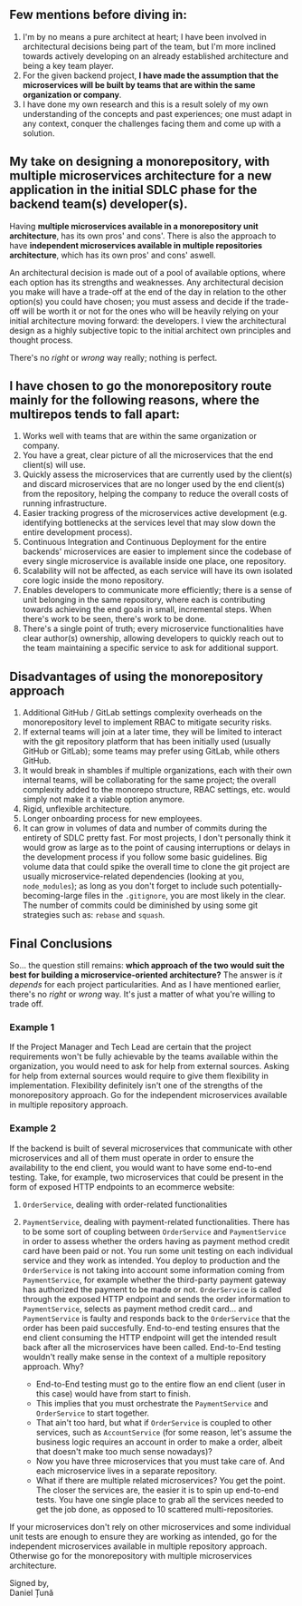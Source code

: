 ## Few mentions before diving in:

1. I'm by no means a pure architect at heart; I have been involved in architectural decisions being part of the team, but I'm more inclined towards actively developing on an already established architecture and being a key team player.
2. For the given backend project, **I have made the assumption that the microservices will be built by teams that are within the same organization or company**.
3. I have done my own research and this is a result solely of my own understanding of the concepts and past experiences; one must adapt in any context, conquer the challenges facing them and come up with a solution.

## My take on designing a monorepository, with multiple microservices architecture for a new application in the initial SDLC phase for the backend team(s) developer(s).

Having **multiple microservices available in a monorepository unit architecture**, has its own pros' and cons'.
There is also the approach to have **independent microservices available in multiple repositories architecture**, which has its own pros' and cons' aswell.

An architectural decision is made out of a pool of available options, where each option has its strengths and weaknesses.
Any architectural decision you make will have a trade-off at the end of the day in relation to the other option(s) you could have chosen; you must assess and decide if the trade-off will be worth it or not for the ones who will be heavily relying on your initial architecture moving forward: the developers.
I view the architectural design as a highly subjective topic to the initial architect own principles and thought process.

There's no _right_ or _wrong_ way really; nothing is perfect.

## I have chosen to go the monorepository route mainly for the following reasons, where the multirepos tends to fall apart:

1. Works well with teams that are within the same organization or company.
2. You have a great, clear picture of all the microservices that the end client(s) will use.
3. Quickly assess the microservices that are currently used by the client(s) and discard microservices that are no longer used by the end client(s) from the repository, helping the company to reduce the overall costs of running infrastructure.
4. Easier tracking progress of the microservices active development (e.g. identifying bottlenecks at the services level that may slow down the entire development process).
5. Continuous Integration and Continuous Deployment for the entire backends' microservices are easier to implement since the codebase of every single microservice is available inside one place, one repository.
6. Scalability will not be affected, as each service will have its own isolated core logic inside the mono repository.
7. Enables developers to communicate more efficiently; there is a sense of unit belonging in the same repository, where each is contributing towards achieving the end goals in small, incremental steps. When there's work to be seen, there's work to be done.
8. There's a single point of truth; every microservice functionalities have clear author(s) ownership, allowing developers to quickly reach out to the team maintaining a specific service to ask for additional support.

## Disadvantages of using the monorepository approach

1. Additional GitHub / GitLab settings complexity overheads on the monorepository level to implement RBAC to mitigate security risks.
2. If external teams will join at a later time, they will be limited to interact with the git repository platform that has been initially used (usually GitHub or GitLab); some teams may prefer using GitLab, while others GitHub.
3. It would break in shambles if multiple organizations, each with their own internal teams, will be collaborating for the same project; the overall complexity added to the monorepo structure, RBAC settings, etc. would simply not make it a viable option anymore.
4. Rigid, unflexible architecture.
5. Longer onboarding process for new employees.
6. It can grow in volumes of data and number of commits during the entirety of SDLC pretty fast. For most projects, I don't personally think it would grow as large as to the point of causing interruptions or delays in the development process if you follow some basic guidelines.
   Big volume data that could spike the overall time to clone the git project are usually microservice-related dependencies (looking at you, `node_modules`); as long as you don't forget to include such potentially-becoming-large files in the `.gitignore`, you are most likely in the clear.
   The number of commits could be diminished by using some git strategies such as: `rebase` and `squash`.

## Final Conclusions

So... the question still remains: **which approach of the two would suit the best for building a microservice-oriented architecture?** The answer is _it depends_ for each project particularities.
And as I have mentioned earlier, there's no _right_ or _wrong_ way.
It's just a matter of what you're willing to trade off.

### Example 1

If the Project Manager and Tech Lead are certain that the project requirements won't be fully achievable by the teams available within the organization, you would need to ask for help from external sources.
Asking for help from external sources would require to give them flexibility in implementation.
Flexibility definitely isn't one of the strengths of the monorepository approach.
Go for the independent microservices available in multiple repository approach.

### Example 2

If the backend is built of several microservices that communicate with other microservices and all of them must operate in order to ensure the availability to the end client, you would want to have some end-to-end testing.
Take, for example, two microservices that could be present in the form of exposed HTTP endpoints to an ecommerce website:

1. `OrderService`, dealing with order-related functionalities
2. `PaymentService`, dealing with payment-related functionalities.
   There has to be some sort of coupling between `OrderService` and `PaymentService` in order to assess whether the orders having as payment method credit card have been paid or not.
   You run some unit testing on each individual service and they work as intended.
   You deploy to production and the `OrderService` is not taking into account some information coming from `PaymentService`, for example whether the third-party payment gateway has authorized the payment to be made or not.
   `OrderService` is called through the exposed HTTP endpoint and sends the order information to `PaymentService`, selects as payment method credit card... and `PaymentService` is faulty and responds back to the `OrderService` that the order has been paid succesfully.
   End-to-end testing ensures that the end client consuming the HTTP endpoint will get the intended result back after all the microservices have been called.
   End-to-End testing wouldn't really make sense in the context of a multiple repository approach.
   Why?

   - End-to-End testing must go to the entire flow an end client (user in this case) would have from start to finish.
   - This implies that you must orchestrate the `PaymentService` and `OrderService` to start together.
   - That ain't too hard, but what if `OrderService` is coupled to other services, such as `AccountService` (for some reason, let's assume the business logic requires an account in order to make a order, albeit that doesn't make too much sense nowadays)?
   - Now you have three microservices that you must take care of. And each microservice lives in a separate repository.
   - What if there are multiple related microservices?
     You get the point. The closer the services are, the easier it is to spin up end-to-end tests. You have one single place to grab all the services needed to get the job done, as opposed to 10 scattered multi-repositories.

If your microservices don't rely on other microservices and some individual unit tests are enough to ensure they are working as intended, go for the independent microservices available in multiple repository approach.
Otherwise go for the monorepository with multiple microservices architecture.

Signed by,  
Daniel Țună
